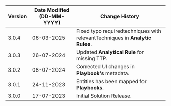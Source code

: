 | **Version** | **Date Modified (DD-MM-YYYY)** | **Change History**                          |
|-------------|--------------------------------|---------------------------------------------|
| 3.0.4       | 06-03-2025                     | Fixed typo requiredtechniques with relevantTechniques in **Analytic Rules**.                       | 
| 3.0.3       | 26-07-2024                     | Updated **Analytical Rule** for missing TTP. |
| 3.0.2       | 08-07-2024                     | Corrected UI changes in **Playbook's** metadata.  |
| 3.0.1       | 24-11-2023                     | Entities has been mapped for **Playbooks**.  |
| 3.0.0       | 17-07-2023                     | Initial Solution Release.                    |